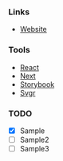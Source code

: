 ### Links
- [Website]()

### Tools
- [React](https://reactjs.org)
- [Next](https://nextjs.org)
- [Storybook](https://storybook.js.org)
- [Svgr](https://react-svgr.com)

### TODO
- [X] Sample
- [ ] Sample2
- [ ] Sample3